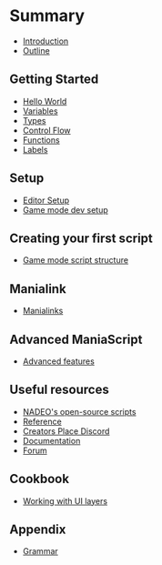 # Summary

* [Introduction](README.md)
* [Outline](chapter1.md)

## Getting Started

* [Hello World](hello-world.md)
* [Variables](content/syntax/variables.md)
* [Types](content/syntax/types.md)
* [Control Flow](content/syntax/control-flow.md)
* [Functions](content/syntax/functions.md)
* [Labels](content/syntax/labels.md)

## Setup

* [Editor Setup](editor-setup.md)
* [Game mode dev setup](gamemode-setup.md)
<!--
* Map editor setup
* ManiaApp setup
* Debugging
-->


## Creating your first script

* [Game mode script structure](game-mode-script-structure.md)
<!--
* Create your first SM game mode
* Create your first TM game mode
-->

## Manialink

* [Manialinks](manialinks.md)

## Advanced ManiaScript

* [Advanced features](advanced-features.md)

<!--
## Create a real mode

## Create a map editor plugin/maptype

* Create an editor plugin

## Create a maniaapp
-->

## Useful resources

* [NADEO's open-source scripts](https://github.com/maniaplanet/game-modes)
* [Reference](https://maniaplanet.github.io/maniascript-reference/annotated.html)
* [Creators Place Discord](https://discord.gg/cFtjfU7)
* [Documentation](https://doc.maniaplanet.com/)
* [Forum](https://forum.maniaplanet.com)

## Cookbook

* [Working with UI layers](content/cookbook/working-with-ui-layers.md)
<!--
* Modifying player's attributes
* Use CustomUI
* Capture landmarks
* Custom items / Drop item from player
* Actions
-->

## Appendix
* [Grammar](content/appendix/grammar.md)
